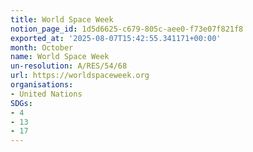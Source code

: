 ```yaml
---
title: World Space Week
notion_page_id: 1d5d6625-c679-805c-aee0-f73e07f821f8
exported_at: '2025-08-07T15:42:55.341171+00:00'
month: October
name: World Space Week
un-resolution: A/RES/54/68
url: https://worldspaceweek.org
organisations:
- United Nations
SDGs:
- 4
- 13
- 17
---
```

